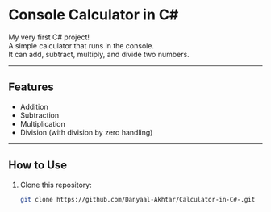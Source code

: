# Console Calculator in C#

My very first C# project!  
A simple calculator that runs in the console.  
It can add, subtract, multiply, and divide two numbers.

---

## Features

- Addition
- Subtraction
- Multiplication
- Division (with division by zero handling)

---

## How to Use

1. Clone this repository:
   ```bash
   git clone https://github.com/Danyaal-Akhtar/Calculator-in-C#-.git
